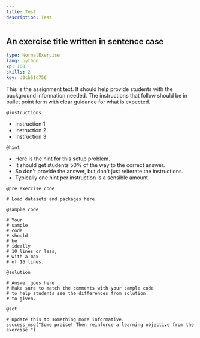 ```yaml
---
title: Test
description: Test
---
```


## An exercise title written in sentence case

```yaml
type: NormalExercise 
lang: python
xp: 100 
skills: 2
key: d0cb51c756   
```


This is the assignment text. It should help provide students with the background information needed.
The instructions that follow should be in bullet point form with clear guidance for what is expected.


`@instructions`
- Instruction 1
- Instruction 2
- Instruction 3

`@hint`
- Here is the hint for this setup problem. 
- It should get students 50% of the way to the correct answer.
- So don't provide the answer, but don't just reiterate the instructions.
- Typically one hint per instruction is a sensible amount.

`@pre_exercise_code`

```{python}
# Load datasets and packages here.
```


`@sample_code`

```{python}
# Your
# sample
# code
# should
# be
# ideally
# 10 lines or less,
# with a max
# of 16 lines.
```


`@solution`

```{python}
# Answer goes here
# Make sure to match the comments with your sample code
# to help students see the differences from solution
# to given.
```


`@sct`

```{python}
# Update this to something more informative.
success_msg("Some praise! Then reinforce a learning objective from the exercise.")
```


